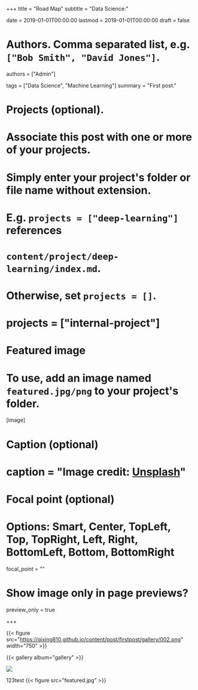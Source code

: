 +++
title = "Road Map"
subtitle = "Data Science:"

date = 2019-01-01T00:00:00
lastmod = 2019-01-01T00:00:00
draft = false

# Authors. Comma separated list, e.g. `["Bob Smith", "David Jones"]`.
authors = ["Admin"]

tags = ["Data Science", "Machine Learning"]
summary = "First post."

# Projects (optional).
#   Associate this post with one or more of your projects.
#   Simply enter your project's folder or file name without extension.
#   E.g. `projects = ["deep-learning"]` references 
#   `content/project/deep-learning/index.md`.
#   Otherwise, set `projects = []`.
# projects = ["internal-project"]

# Featured image
# To use, add an image named `featured.jpg/png` to your project's folder. 
[image]
  # Caption (optional)
  # caption = "Image credit: [**Unsplash**](https://unsplash.com/photos/CpkOjOcXdUY)"

  # Focal point (optional)
  # Options: Smart, Center, TopLeft, Top, TopRight, Left, Right, BottomLeft, Bottom, BottomRight
  focal_point = ""

  # Show image only in page previews?
  preview_only = true


+++

{{< figure src="https://qixing810.github.io/content/post/firstpost/gallery/002.png" width="750" >}}

{{< gallery album="gallery" >}}

<img src="qixing810.github.io/content/post/firstpost/gallery/001.jpg" >

123test
{{< figure src="featured.jpg" >}}
